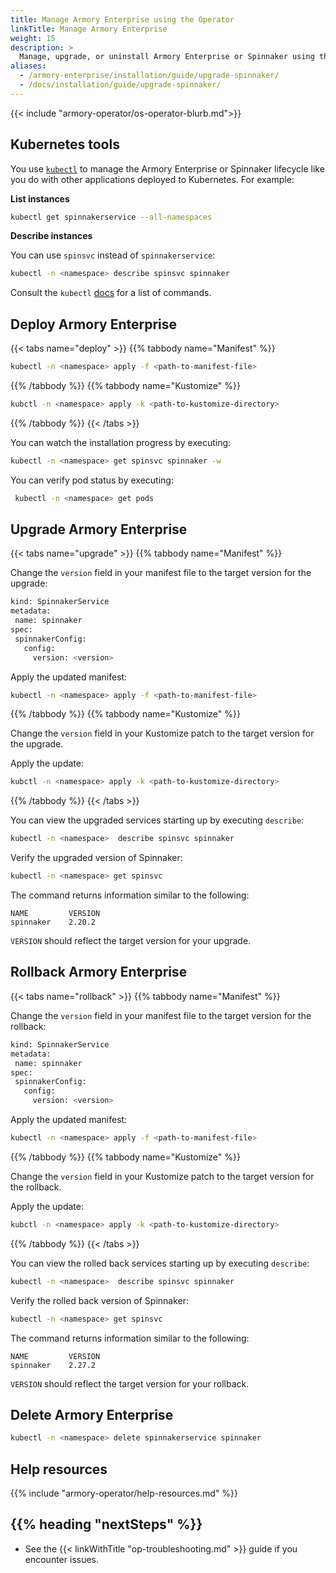 ```yaml
---
title: Manage Armory Enterprise using the Operator
linkTitle: Manage Armory Enterprise
weight: 15
description: >
  Manage, upgrade, or uninstall Armory Enterprise or Spinnaker using the Operator.
aliases:
  - /armory-enterprise/installation/guide/upgrade-spinnaker/
  - /docs/installation/guide/upgrade-spinnaker/
---
```


{{< include "armory-operator/os-operator-blurb.md">}}

## Kubernetes tools

You use [`kubectl`](https://kubernetes.io/docs/reference/kubectl/) to manage the Armory Enterprise or Spinnaker lifecycle like you do with other applications deployed to Kubernetes. For example:

**List instances**

```bash
kubectl get spinnakerservice --all-namespaces
```

**Describe instances**

You can use `spinsvc` instead of `spinnakerservice`:

```bash
kubectl -n <namespace> describe spinsvc spinnaker
```

Consult the `kubectl` [docs](https://kubernetes.io/docs/reference/kubectl/) for a list of commands.

## Deploy Armory Enterprise

{{< tabs name="deploy" >}}
{{% tabbody name="Manifest" %}}

```bash
kubectl -n <namespace> apply -f <path-to-manifest-file>
```

{{% /tabbody %}}
{{% tabbody name="Kustomize" %}}

```bash
kubctl -n <namespace> apply -k <path-to-kustomize-directory>
```

{{% /tabbody %}}
{{< /tabs >}}

You can watch the installation progress by executing:

```bash
kubectl -n <namespace> get spinsvc spinnaker -w
```

You can verify pod status by executing:

```bash
 kubectl -n <namespace> get pods
 ```

## Upgrade Armory Enterprise

{{< tabs name="upgrade" >}}
{{% tabbody name="Manifest" %}}

Change the `version` field in your manifest file to the target version for the upgrade:

```bash
kind: SpinnakerService
metadata:
 name: spinnaker
spec:
 spinnakerConfig:
   config:
     version: <version>
```

Apply the updated manifest:

```bash
kubectl -n <namespace> apply -f <path-to-manifest-file>
```

{{% /tabbody %}}
{{% tabbody name="Kustomize" %}}

Change the `version` field in your Kustomize patch to the target version for the upgrade.

Apply the update:

```bash
kubctl -n <namespace> apply -k <path-to-kustomize-directory>
```

{{% /tabbody %}}
{{< /tabs >}}

You can view the upgraded services starting up by executing `describe`:

```bash
kubectl -n <namespace>  describe spinsvc spinnaker
```

Verify the upgraded version of Spinnaker:

```bash
kubectl -n <namespace> get spinsvc
```

The command returns information similar to the following:

```
NAME         VERSION
spinnaker    2.20.2
```

`VERSION` should reflect the target version for your upgrade.

## Rollback Armory Enterprise

{{< tabs name="rollback" >}}
{{% tabbody name="Manifest" %}}

Change the `version` field in your manifest file to the target version for the rollback:

```bash
kind: SpinnakerService
metadata:
 name: spinnaker
spec:
 spinnakerConfig:
   config:
     version: <version>
```

Apply the updated manifest:

```bash
kubectl -n <namespace> apply -f <path-to-manifest-file>
```

{{% /tabbody %}}
{{% tabbody name="Kustomize" %}}

Change the `version` field in your Kustomize patch to the target version for the rollback.

Apply the update:

```bash
kubctl -n <namespace> apply -k <path-to-kustomize-directory>
```

{{% /tabbody %}}
{{< /tabs >}}

You can view the rolled back services starting up by executing `describe`:

```bash
kubectl -n <namespace>  describe spinsvc spinnaker
```

Verify the rolled back version of Spinnaker:

```bash
kubectl -n <namespace> get spinsvc
```

The command returns information similar to the following:

```
NAME         VERSION
spinnaker    2.27.2
```

`VERSION` should reflect the target version for your rollback.


## Delete Armory Enterprise

```bash
kubectl -n <namespace> delete spinnakerservice spinnaker
```

## Help resources

{{% include "armory-operator/help-resources.md" %}}

## {{% heading "nextSteps" %}}

* See the {{< linkWithTitle "op-troubleshooting.md" >}} guide if you encounter issues.
